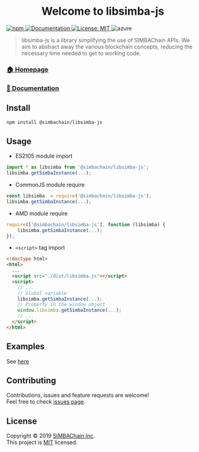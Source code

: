 <h1 align="center">Welcome to libsimba-js</h1>
<p>
  <a href="https://www.npmjs.com/package/@simbachain/libsimba-js">
    <img alt="npm" src="https://img.shields.io/npm/dw/@simbachain/libsimba-js?style=flat">  
  </a>
  <a href="https://libsimbajs.simbachain.com/">
    <img alt="Documentation" src="https://img.shields.io/badge/documentation-yes-brightgreen.svg?style=flat" target="_blank" />
  </a>
  <a href="https://github.com/SIMBAChain/libsimba-js/blob/master/LICENSE">
    <img alt="License: MIT" src="https://img.shields.io/badge/License-MIT-yellow.svg?style=flat" target="_blank" />
  </a>
  <img alt="azure" src="https://dev.azure.com/SimbaChain/libSimba/_apis/build/status/SIMBAChain.libsimba-js-develop?branchName=develop">
</p>

> libsimba-js is a library simplifying the use of SIMBAChain APIs. We aim to abstract away the various blockchain concepts, reducing the necessary time needed to get to working code.

### [🏠 Homepage](https://github.com/simbachain/libsimba-js#readme)
### [📝 Documentation](https://libsimbajs.simbachain.com/)

## Install

```sh
npm install @simbachain/libsimba-js
```

## Usage

- ES2105 module import
```javascript
import * as libsimba from '@simbachain/libsimba-js';
libsimba.getSimbaInstance(...);
```
- CommonJS module require
```javascript
const libsimba  = require('@simbachain/libsimba-js');
libsimba.getSimbaInstance(...);
```
- AMD module require
```javascript
require(['@simbachain/libsimba-js'], function (libsimba) {
    libsimba.getSimbaInstance(...);
});
```
- `<script>` tag import
```html
<!doctype html>
<html>
  ...
  <script src="./dist/libsimba.js"></script>
  <script>
    // ...
    // Global variable
    libsimba.getSimbaInstance(...);
    // Property in the window object
    window.libsimba.getSimbaInstance(...);
    // ...
  </script>
</html>
```

## Examples

See [here](https://libsimbajs.simbachain.com/example.html)

## Contributing

Contributions, issues and feature requests are welcome!<br />Feel free to check [issues page](https://github.com/simbachain/libsimba-js/issues).

## License

Copyright © 2019 [SIMBAChain Inc](https://simbachain.com/).<br />
This project is [MIT](https://github.com/SIMBAChain/libsimba-js/blob/master/LICENSE) licensed.
